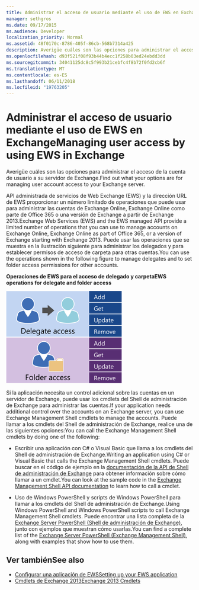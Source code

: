 ```yaml
---
title: Administrar el acceso de usuario mediante el uso de EWS en Exchange
manager: sethgros
ms.date: 09/17/2015
ms.audience: Developer
localization_priority: Normal
ms.assetid: 48f0170c-8786-405f-86cb-568b7314a425
description: Averigüe cuáles son las opciones para administrar el acceso de la cuenta de usuario a su servidor de Exchange.
ms.openlocfilehash: d93f521f08f93b44b4ecc1f258b03ed24ebdd3dd
ms.sourcegitcommit: 34041125dc8c5f993b21cebfc4f8b72f0fd2cb6f
ms.translationtype: MT
ms.contentlocale: es-ES
ms.lasthandoff: 06/11/2018
ms.locfileid: "19763205"
---
```

# <a name="managing-user-access-by-using-ews-in-exchange"></a><span data-ttu-id="2fb17-103">Administrar el acceso de usuario mediante el uso de EWS en Exchange</span><span class="sxs-lookup"><span data-stu-id="2fb17-103">Managing user access by using EWS in Exchange</span></span>

<span data-ttu-id="2fb17-104">Averigüe cuáles son las opciones para administrar el acceso de la cuenta de usuario a su servidor de Exchange.</span><span class="sxs-lookup"><span data-stu-id="2fb17-104">Find out what your options are for managing user account access to your Exchange server.</span></span>
  
<span data-ttu-id="2fb17-105">API administrada de servicios de Web Exchange (EWS) y la dirección URL de EWS proporcionar un número limitado de operaciones que puede usar para administrar las cuentas de Exchange Online, Exchange Online como parte de Office 365 o una versión de Exchange a partir de Exchange 2013.</span><span class="sxs-lookup"><span data-stu-id="2fb17-105">Exchange Web Services (EWS) and the EWS managed API provide a limited number of operations that you can use to manage accounts on Exchange Online, Exchange Online as part of Office 365, or a version of Exchange starting with Exchange 2013.</span></span> <span data-ttu-id="2fb17-106">Puede usar las operaciones que se muestra en la ilustración siguiente para administrar los delegados y para establecer permisos de acceso de carpeta para otras cuentas.</span><span class="sxs-lookup"><span data-stu-id="2fb17-106">You can use the operations shown in the following figure to manage delegates and to set folder access permissions for other accounts.</span></span> 
  
<span data-ttu-id="2fb17-107">**Operaciones de EWS para el acceso de delegado y carpeta**</span><span class="sxs-lookup"><span data-stu-id="2fb17-107">**EWS operations for delegate and folder access**</span></span>

![Opciones de administración de usuarios de EWS.](media/Exchange_ManagingUserAccess_1.png)
  
<span data-ttu-id="2fb17-109">Si la aplicación necesita un control adicional sobre las cuentas en un servidor de Exchange, puede usar los cmdlets del Shell de administración de Exchange para administrar las cuentas.</span><span class="sxs-lookup"><span data-stu-id="2fb17-109">If your application needs additional control over the accounts on an Exchange server, you can use Exchange Management Shell cmdlets to manage the accounts.</span></span> <span data-ttu-id="2fb17-110">Puede llamar a los cmdlets del Shell de administración de Exchange, realice una de las siguientes opciones:</span><span class="sxs-lookup"><span data-stu-id="2fb17-110">You can call the Exchange Management Shell cmdlets by doing one of the following:</span></span>
  
- <span data-ttu-id="2fb17-111">Escribir una aplicación con C# o Visual Basic que llama a los cmdlets del Shell de administración de Exchange.</span><span class="sxs-lookup"><span data-stu-id="2fb17-111">Writing an application using C# or Visual Basic that calls the Exchange Management Shell cmdlets.</span></span> <span data-ttu-id="2fb17-112">Puede buscar en el código de ejemplo en la [documentación de la API de Shell de administración de Exchange](../management/exchange-management-shell.md) para obtener información sobre cómo llamar a un cmdlet.</span><span class="sxs-lookup"><span data-stu-id="2fb17-112">You can look at the sample code in the [Exchange Management Shell API documentation](../management/exchange-management-shell.md) to learn how to call a cmdlet.</span></span> 
    
- <span data-ttu-id="2fb17-113">Uso de Windows PowerShell y scripts de Windows PowerShell para llamar a los cmdlets del Shell de administración de Exchange.</span><span class="sxs-lookup"><span data-stu-id="2fb17-113">Using Windows PowerShell and Windows PowerShell scripts to call Exchange Management Shell cmdlets.</span></span> <span data-ttu-id="2fb17-114">Puede encontrar una lista completa de la [Exchange Server PowerShell (Shell de administración de Exchange)](https://docs.microsoft.com/en-us/powershell/exchange/exchange-server/exchange-management-shell?view=exchange-ps), junto con ejemplos que muestran cómo usarlas.</span><span class="sxs-lookup"><span data-stu-id="2fb17-114">You can find a complete list of the [Exchange Server PowerShell (Exchange Management Shell)](https://docs.microsoft.com/en-us/powershell/exchange/exchange-server/exchange-management-shell?view=exchange-ps), along with examples that show how to use them.</span></span> 
    
## <a name="see-also"></a><span data-ttu-id="2fb17-115">Ver también</span><span class="sxs-lookup"><span data-stu-id="2fb17-115">See also</span></span>

- [<span data-ttu-id="2fb17-116">Configurar una aplicación de EWS</span><span class="sxs-lookup"><span data-stu-id="2fb17-116">Setting up your EWS application</span></span>](setting-up-your-ews-application.md)   
- [<span data-ttu-id="2fb17-117">Cmdlets de Exchange 2013</span><span class="sxs-lookup"><span data-stu-id="2fb17-117">Exchange 2013 Cmdlets</span></span>](https://docs.microsoft.com/en-us/powershell/exchange/?view=exchange-ps)  
    

